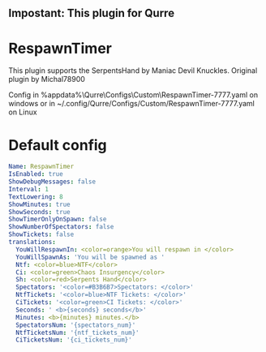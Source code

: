 
## Impostant: This plugin for Qurre
# RespawnTimer

This plugin supports the SerpentsHand by Maniac Devil Knuckles. Original plugin by Michal78900

Config in %appdata%\Qurre\Configs\Custom\RespawnTimer-7777.yaml on windows or in ~/.config/Qurre/Configs/Custom/RespawnTimer-7777.yaml on Linux
# Default config
```yaml
Name: RespawnTimer
IsEnabled: true
ShowDebugMessages: false
Interval: 1
TextLowering: 8
ShowMinutes: true
ShowSeconds: true
ShowTimerOnlyOnSpawn: false
ShowNumberOfSpectators: false
ShowTickets: false
translations:
  YouWillRespawnIn: <color=orange>You will respawn in </color>
  YouWillSpawnAs: 'You will be spawned as '
  Ntf: <color=blue>NTF</color>
  Ci: <color=green>Chaos Insurgency</color>
  Sh: <color=red>Serpents Hand</color>
  Spectators: '<color=#B3B6B7>Spectators: </color>'
  NtfTickets: '<color=blue>NTF Tickets: </color>'
  CiTickets: '<color=green>CI Tickets: </color>'
  Seconds: ' <b>{seconds} seconds</b>'
  Minutes: <b>{minutes} minutes.</b>
  SpectatorsNum: '{spectators_num}'
  NtfTicketsNum: '{ntf_tickets_num}'
  CiTicketsNum: '{ci_tickets_num}'
 ```
